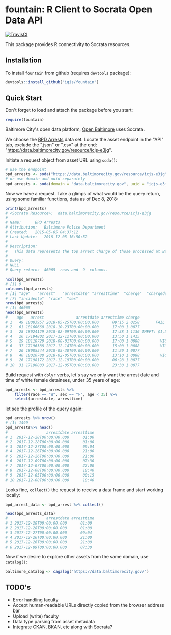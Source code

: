# fountain: R Client to Socrata Open Data API

[![TravisCI](https://travis-ci.org/iqis/fountain.svg?branch=master)](https://travis-ci.org/iqis/fountain)

This package provides R connectivity to Socrata resources. 

## Installation

To install `fountain` from github (requires `devtools` package):

```R
devtools::install_github("iqis/fountain")
```

## Quick Start

Don't forget to load and attach the package before you start:

```R
require(fountain)
```

Baltimore City's open data platform, [Open Baltimore](https://data.baltimorecity.gov/) uses Socrata.

We choose the [BPD Arrests](https://data.baltimorecity.gov/Public-Safety/BPD-Arrests/3i3v-ibrt) data set. Locate the asset endpoint in the "API" tab, exclude the ".json" or ".csv" at the end: "https://data.baltimorecity.gov/resource/icjs-e3jg".

Initiate a request object from asset URL using `soda()`:

```R
# use the endpoint
bpd_arrests <- soda("https://data.baltimorecity.gov/resource/icjs-e3jg")
# or use domain and uuid separately
bpd_arrests <- soda(domain = "data.baltimorecity.gov", uuid = "icjs-e3jg")
```
Now we have a request.
Take a glimps of what would be the query return, using some familiar functions, data as of Dec 8, 2018:

```R
print(bpd_arrests)
# <Socrata Resource>:  data.baltimorecity.gov/resource/icjs-e3jg 
# 
# Name:		 BPD Arrests 
# Attribution:	 Baltimore Police Department 
# Created:	 2015-05-05 04:37:12 
# Last Update:	 2018-12-05 16:50:52 
# 
# Description:  
#   This data represents the top arrest charge of those processed at Baltimore's Central Booking & Intake Facility. This data does not contain those who have been processed through Juvenile Booking. 
# 
# Query: 
# NULL
# Query returns  46065  rows and  9  columns. 

ncol(bpd_arrests)
# [1] 9
colnames(bpd_arrests)
# [1] "age"   "arrest"   "arrestdate" "arresttime"  "charge"  "chargedescription"
# [7] "incidento"  "race"  "sex"    
nrow(bpd_arrests)
# [1] 46065
head(bpd_arrests)
#    age   arrest              arrestdate arresttime charge              chargedescription               incidento race sex
# 1   49 18083957 2018-05-25T00:00:00.000      09:15 2 0258       FAIL TO PERFORM CONTRACT         Unknown Offense    B   M
# 2   61 18160660 2018-10-23T00:00:00.000      17:00 1 0077              FAILURE TO APPEAR         Unknown Offense    W   F
# 3   28 18024129 2018-02-09T00:00:00.000      17:38 1 1136 THEFT: $1,500 TO UNDER $25,000         Unknown Offense    B   M
# 4   26 17194802 2017-12-12T00:00:00.000      13:50 1 1415             ASSAULT-SEC DEGREE         Unknown Offense    B   M
# 5   29 18118720 2018-08-01T00:00:00.000      17:00 1 0088         VIOLATION OF PROBATION         Unknown Offense    B   M
# 6   37 17196388 2017-12-14T00:00:00.000      15:00 1 0088         VIOLATION OF PROBATION         Unknown Offense    W   F
# 7   20 18085544 2018-05-30T00:00:00.000      11:20 1 0077              FAILURE TO APPEAR         Unknown Offense    U   M
# 8   40 18020788 2018-02-05T00:00:00.000      13:10 1 0088         VIOLATION OF PROBATION 3JKROBB RESIDENCE-KNIFE    B   M
# 9   26 17198172 2017-12-19T00:00:00.000      06:28 1 0077              FAILURE TO APPEAR         Unknown Offense    B   M
# 10  31 17190883 2017-12-05T00:00:00.000      23:30 1 0077              FAILURE TO APPEAR         Unknown Offense    W   M
```

Build request with `dplyr` verbs, let's say we only want the arrest date and time of white female detainees, under 35 years of age:

```R
bpd_arrests <- bpd_arrests %>%
    filter(race == "W", sex == "F", age < 35) %>% 
    select(arrestdate, arresttime)
```

let see the profile of the query again:
```R
bpd_arrests %>% nrow()
# [1] 1499
bpd_arrests%>% head()
#                 arrestdate arresttime
# 1  2017-12-28T00:00:00.000      01:00
# 2  2017-12-28T00:00:00.000      01:00
# 3  2017-12-27T00:00:00.000      09:04
# 4  2017-12-26T00:00:00.000      21:00
# 5  2017-12-26T00:00:00.000      21:00
# 6  2017-12-09T00:00:00.000      07:30
# 7  2017-12-07T00:00:00.000      22:00
# 8  2017-12-08T00:00:00.000      18:40
# 9  2017-12-05T00:00:00.000      00:15
# 10 2017-12-08T00:00:00.000      18:40
```

Looks fine, `collect()` the request to receive a data frame and start working locally:

```R
bpd_arrest_data <- bpd_arrest %>% collect()

head(bpd_arrests_data)
#                 arrestdate arresttime
# 1 2017-12-28T00:00:00.000      01:00
# 2 2017-12-28T00:00:00.000      01:00
# 3 2017-12-27T00:00:00.000      09:04
# 4 2017-12-26T00:00:00.000      21:00
# 5 2017-12-26T00:00:00.000      21:00
# 6 2017-12-09T00:00:00.000      07:30

```

Now if we desire to explore other assets from the same domain, use `catalog()`:

```R
baltimore_catalog <- cagalog("https://data.baltimorecity.gov/")

```
## TODO's

* Error handling faculty
* Accept human-readable URLs directly copied from the browser address bar
* Upload (write) faculty
* Data type parsing from asset metadata
* Integrate CKAN, BKAN, etc along with Socrata?
